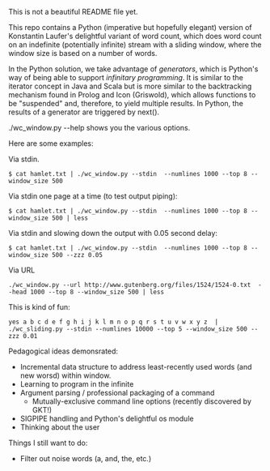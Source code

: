 This is not a beautiful README file yet.

This repo contains a Python (imperative but hopefully elegant) version of Konstantin Laufer's delightful variant of word count, which does word count on an indefinite (potentially infinite) stream with a sliding window, where the window size is based on a number of words.

In the Python solution, we take advantage of _generators_, which is Python's way of being able to support _infinitary programming_. It is similar to the iterator concept in Java and Scala but is more similar to the backtracking mechanism found in Prolog and Icon (Griswold), which allows functions to be "suspended" and, therefore, to yield multiple results. In Python, the results of a generator are triggered by next().

./wc_window.py --help shows you the various options.

Here are some examples:


Via stdin.

```
$ cat hamlet.txt | ./wc_window.py --stdin  --numlines 1000 --top 8 --window_size 500 
```

Via stdin one page at a time (to test output piping):

```
$ cat hamlet.txt | ./wc_window.py --stdin  --numlines 1000 --top 8 --window_size 500 | less
```

Via stdin and slowing down the output with 0.05 second delay:
```
$ cat hamlet.txt | ./wc_window.py --stdin  --numlines 1000 --top 8 --window_size 500 --zzz 0.05
```

Via URL

```
./wc_window.py --url http://www.gutenberg.org/files/1524/1524-0.txt  --head 1000 --top 8 --window_size 500 | less
```

This is kind of fun:

```
yes a b c d e f g h i j k l m n o p q r s t u v w x y z  | ./wc_sliding.py --stdin --numlines 10000 --top 5 --window_size 500 --zzz 0.01
```

Pedagogical ideas demonsrated:

- Incremental data structure to address least-recently used words (and new worsd) within window.
- Learning to program in the infinite
- Argument parsing / professional packaging of a command
  + Mutually-exclusive command line options (recently discovered by GKT!)
- SIGPIPE handling and Python's delightful os module
- Thinking about the user

Things I still want to do:

- Filter out noise words (a, and, the, etc.)

